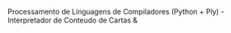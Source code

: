 Processamento de Linguagens de Compiladores (Python + Ply) - Interpretador de Conteudo de Cartas & 
